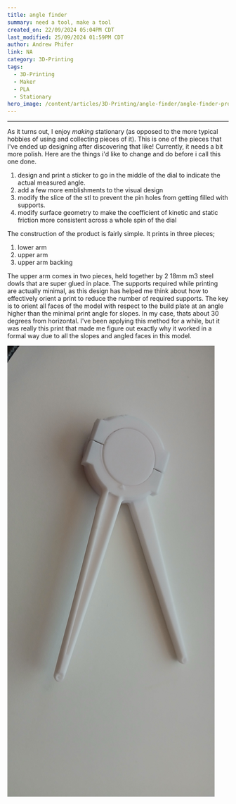 ```yaml
---
title: angle finder
summary: need a tool, make a tool
created_on: 22/09/2024 05:04PM CDT
last_modified: 25/09/2024 01:59PM CDT
author: Andrew Phifer
link: NA
category: 3D-Printing
tags:
  - 3D-Printing
  - Maker
  - PLA
  - Stationary
hero_image: /content/articles/3D-Printing/angle-finder/angle-finder-prototype.jpg
---
```


----

As it turns out, I enjoy *making* stationary (as opposed to the more typical hobbies of using and collecting pieces of it).  This is one of the pieces that I've ended up designing after discovering that like!  Currently, it needs a bit more polish.  Here are the things i'd like to change and do before i call this one done.

1. design and print a sticker to go in the middle of the dial to indicate the actual measured angle.
2. add a few more emblishments to the visual design
3. modify the slice of the stl to prevent the pin holes from getting filled with supports.
4. modify surface geometry to make the coefficient of kinetic and static friction more consistent across a whole spin of the dial


The construction of the product is fairly simple.  It prints in three pieces;

1. lower arm
2. upper arm 
3. upper arm backing

The upper arm comes in two pieces, held together by 2 18mm m3 steel dowls that are super glued in place.  The supports required while printing are actually minimal, as this design has helped me think about how to effectively orient a print to reduce the number of required supports.  The key is to orient all faces of the model with respect to the build plate at an angle higher than the minimal print angle for slopes.  In my case, thats about 30 degrees from horizontal.  I've been applying this method for a while, but it was really this print that made me figure out exactly why it worked in a formal way due to all the slopes and angled faces in this model.  

![prototype](/content/articles/3D-Printing/angle-finder/angle-finder-prototype.jpg)
